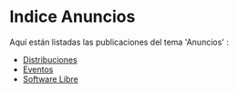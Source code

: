 # Indice Anuncios

Aquí están listadas las publicaciones del tema 'Anuncios' :

* [Distribuciones](/Distribuciones/Indice.md) 
* [Eventos](/Eventos/Indice.md)
* [Software Libre](/Software-Libre/Indice.md) 



